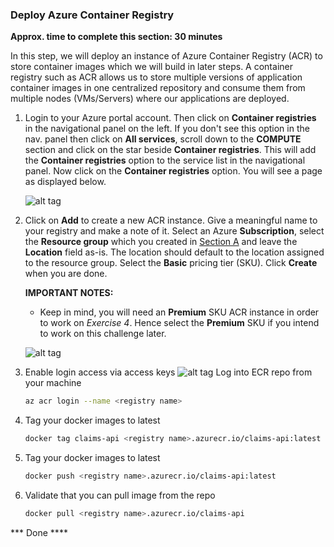 ### Deploy Azure Container Registry
**Approx. time to complete this section: 30 minutes**

In this step, we will deploy an instance of Azure Container Registry (ACR) to store container images which we will build in later steps.  A container registry such as ACR allows us to store multiple versions of application container images in one centralized repository and consume them from multiple nodes (VMs/Servers) where our applications are deployed.

1.  Login to your Azure portal account.  Then click on **Container registries** in the navigational panel on the left.  If you don't see this option in the nav. panel then click on **All services**, scroll down to the **COMPUTE** section and click on the star beside **Container registries**.  This will add the **Container registries** option to the service list in the navigational panel.  Now click on the **Container registries** option.  You will see a page as displayed below.

    ![alt tag](./images/E-01.PNG)

2.  Click on **Add** to create a new ACR instance.  Give a meaningful name to your registry and make a note of it.  Select an Azure **Subscription**, select the **Resource group** which you created in [Section A](#a-deploy-an-azure-sql-server-and-database) and leave the **Location** field as-is.  The location should default to the location assigned to the resource group.  Select the **Basic** pricing tier (SKU).  Click **Create** when you are done.

    **IMPORTANT NOTES:**
    - Keep in mind, you will need an **Premium** SKU ACR instance in order to work on *Exercise 4*.  Hence select the **Premium** SKU if you intend to work on this challenge later.

    ![alt tag](./images/E-02.PNG)
3. Enable login access via access keys 
 ![alt tag](./images/enable-ecr-access.png)
 Log into ECR repo from your machine 
    ```bash
    az acr login --name <registry name>
    ```
4. Tag your docker images to latest 
    ```bash
    docker tag claims-api <registry name>.azurecr.io/claims-api:latest
    ```    
5. Tag your docker images to latest 
    ```bash
    docker push <registry name>.azurecr.io/claims-api:latest
    ```        
6. Validate that you can pull image from the repo    
    ```bash
    docker pull <registry name>.azurecr.io/claims-api
    ```     
   
*** Done ****
